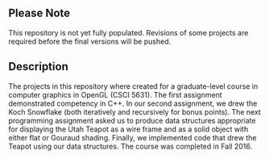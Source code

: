 ## Please Note
This repository is not yet fully populated. Revisions of some projects are required before the final versions will be pushed. 

## Description
The projects in this repository where created for a graduate-level course in computer graphics in OpenGL (CSCI 5631). The first assignment demonstrated competency in C++. In our second assignment, we drew the Koch Snowflake (both iteratively and recursively for bonus points). The next programming assignment asked us to produce data structures appropriate for displaying the Utah Teapot as a wire frame and as a solid object with either flat or Gouraud shading. Finally, we implemented code that drew the Teapot using our data structures. The course was completed in Fall 2016. 

